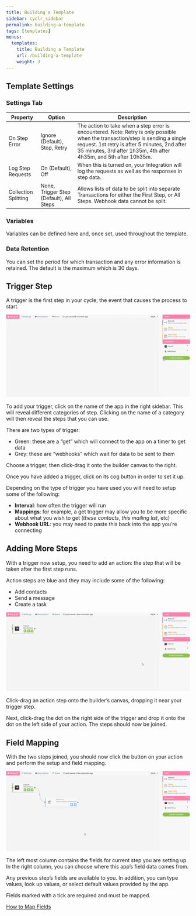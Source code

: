 ```yaml
---
title: Building a Template
sidebar: cyclr_sidebar
permalink: building-a-template
tags: [templates]
menus:
  templates:
    title: Building a Template
    url: /building-a-template
    weight: 3
---
```


## Template Settings

### Settings Tab

| Property | Option |Description |
| --- | --- | --- |
| On Step Error | Ignore (Default), Stop, Retry | The action to take when a step error is encountered. Note: Retry is only possible when the transaction/step is sending a single request. 1st retry is after 5 minutes, 2nd after 35 minutes, 3rd after 1h35m, 4th after 4h35m, and 5th after 10h35m. |
| Log Step Requests | On (Default), Off | When this is turned on, your Integration will log the requests as well as the responses in step data.|
| Collection Splitting | None, Trigger Step (Default), All Steps| Allows lists of data to be split into separate Transactions for either the First Step, or All Steps. Webhook data cannot be split. |

### Variables

Variables can be defined here and, once set, used throughout the template.

### Data Retention

You can set the period for which transaction and any error information is retained.  The default is the maximum which is 30 days.

## Trigger Step

A trigger is the first step in your cycle; the event that causes the process to start.

![](./images/add-trigger.gif)

To add your trigger, click on the name of the app in the right sidebar. This will reveal different categories of step. Clicking on the name of a category will then reveal the steps that you can use.

There are two types of trigger:

*   Green: these are a “get” which will connect to the app on a timer to get data
*   Grey: these are “webhooks” which wait for data to be sent to them

Choose a trigger, then click-drag it onto the builder canvas to the right.

Once you have added a trigger, click on its cog button in order to set it up.

Depending on the type of trigger you have used you will need to setup some of the following:

*   **Interval**: how often the trigger will run
*   **Mappings**: for example, a get trigger may allow you to be more specific about what you wish to get (_these contacts_, _this mailing list_, etc)
*   **Webhook URL**: you may need to paste this back into the app you’re connecting

## Adding More Steps

With a trigger now setup, you need to add an action: the step that will be taken after the first step runs.

Action steps are blue and they may include some of the following:

*   Add contacts
*   Send a message
*   Create a task

![](./images/add-action.gif)

Click-drag an action step onto the builder’s canvas, dropping it near your trigger step.

Next, click-drag the dot on the right side of the trigger and drop it onto the dot on the left side of your action. The steps should now be joined.

## Field Mapping

With the two steps joined, you should now click the button on your action and perform the setup and field mapping.

![](./images/add-field-mapping.gif)

The left most column contains the fields for current step you are setting up. In the right column, you can choose where this app’s field data comes from.

Any previous step’s fields are available to you. In addition, you can type values, look up values, or select default values provided by the app.

Fields marked with a tick are required and must be mapped.

[How to Map Fields](./field-mapping)

